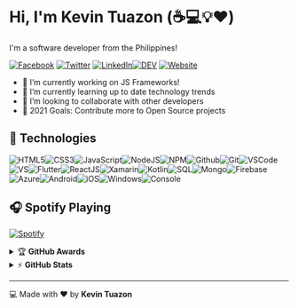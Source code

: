 
# Hi, I'm Kevin Tuazon (:coffee::computer::bulb::heart:)
I'm a software developer from the Philippines!

[![Facebook](https://img.shields.io/badge/facebook-%231877F2.svg?&style=for-the-badge&logo=facebook&logoColor=white)](https://www.facebook.com/kevin.tuazonx) [![Twitter](https://img.shields.io/badge/twitter-%231DA1F2.svg?&style=for-the-badge&logo=twitter&logoColor=white)](https://twitter.com/kvntzn) [![LinkedIn](https://img.shields.io/badge/linkedin-%230077B5.svg?&style=for-the-badge&logo=linkedin&logoColor=white)](https://www.linkedin.com/in/kevin-tuazon/)[![DEV](https://img.shields.io/badge/DEV-%23000000.svg?&style=for-the-badge&logo=dev.to&logoColor=white)](https://dev.to/kvntzn) [![Website](https://img.shields.io/website?label=kvntzn&style=for-the-badge&url=https%3A%2F%2Fkvntzn.github.io)](https://tuazonkevin.netlify.app)
- 📱 I’m currently working on JS Frameworks!
- 🌱 I’m currently learning up to date technology trends
- 💂‍ I’m looking to collaborate with other developers
- 🥅 2021 Goals: Contribute more to Open Source projects


## :wrench: Technologies

![HTML5](https://img.icons8.com/color/30/html-5.png)![CSS3](https://img.icons8.com/color/30/css3.png)![JavaScript](https://img.icons8.com/color/30/javascript.png)![NodeJS](https://img.icons8.com/color/30/nodejs.png)![NPM](https://img.icons8.com/color/30/npm.png)![Github](https://img.icons8.com/material-outlined/30/github.png)![Git](https://img.icons8.com/color/30/git.png)![VSCode](https://img.icons8.com/color/30/visual-studio-code-2019.png)![VS](https://img.icons8.com/color/30/visual-studio-2019.png)![Flutter](https://img.icons8.com/color/30/flutter.png)![ReactJS](https://img.icons8.com/color/30/react-native.png)![Xamarin](https://img.icons8.com/color/30/xamarin.png)![Kotlin](https://img.icons8.com/color/30/kotlin.png)![SQL](https://img.icons8.com/color/30/sql.png)![Mongo](https://img.icons8.com/color/30/mongodb.png)![Firebase](https://img.icons8.com/color/30/firebase.png)![Azure](https://img.icons8.com/color/30/azure.png)![Android](https://img.icons8.com/color/30/android-os.png)![iOS](https://img.icons8.com/color/30/mac-os.png)![Windows](https://img.icons8.com/color/30/windows-10.png)![Console](https://img.icons8.com/color/30/console.png)

## :headphones: Spotify Playing

[![Spotify](https://novatorem.kvntzn.vercel.app/api/spotify)](https://open.spotify.com/user/22thtl7hfddgqx4cz7bctd2za)



<details>
    <summary>&#127942 <b>GitHub Awards</b></summary><br/>

![Github Trophy](https://github-profile-trophy.vercel.app/?username=kvntzn)

</details>

<details>
    <summary>&#9889 <b>GitHub Stats</b></summary><br/>

[![Kevin Tuazon Github Stats](https://kvntzn-github-readme-stats.vercel.app/api?username=kvntzn&show_icons=true&hide_border=true)](https://github.com/kvntzn/github-readme-stats) [![Top Language](https://kvntzn-github-readme-stats.vercel.app/api/top-langs?username=kvntzn&show_icons=true&layout=compact&hide_border=true&hide=php&langs_count=8)](https://github.com/kvntzn/github-readme-stats)
</details>

---

:computer: Made with :heart: by **Kevin Tuazon**


[website]: https://kvntzn.github.io
[linkedin]: https://linkedin.com/in/kevin-tuazon/
